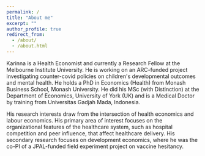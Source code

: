 ```yaml
---
permalink: /
title: "About me"
excerpt: ""
author_profile: true
redirect_from: 
  - /about/
  - /about.html
---
```


Karinna is a Health Economist and currently a Research Fellow at the Melbourne Institute University. He is working on an ARC-funded project investigating counter-covid policies on children's developmental outcomes and mental health. He holds a PhD in Economics (Health) from Monash Business School, Monash University. He did his MSc (with Distinction) at the Department of Economics, University of York (UK) and is a Medical Doctor by training from Universitas Gadjah Mada, Indonesia.

His research interests draw from the intersection of health economics and labour economics. His primary area of interest focuses on the organizational features of the healthcare system, such as hospital competition and peer influence, that affect healthcare delivery. His secondary research focuses on development economics, where he was the co-PI of a JPAL-funded field experiment project on vaccine hesitancy.
